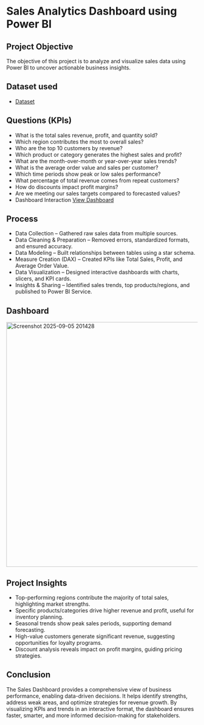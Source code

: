 # Sales Analytics Dashboard using Power BI
## Project Objective
The objective of this project is to analyze and visualize sales data using Power BI to uncover actionable business insights.
## Dataset used
- <a href="https://github.com/Bharati-M/Sales-Dashboard/blob/main/Sales%20and%20Profit%20Data.xlsx">Dataset</a>
## Questions (KPIs)
- What is the total sales revenue, profit, and quantity sold?
- Which region contributes the most to overall sales?
- Who are the top 10 customers by revenue?
- Which product or category generates the highest sales and profit?
- What are the month-over-month or year-over-year sales trends?
- What is the average order value and sales per customer?
- Which time periods show peak or low sales performance?
- What percentage of total revenue comes from repeat customers?
- How do discounts impact profit margins?
- Are we meeting our sales targets compared to forecasted values?
- Dashboard Interaction <a href="https://github.com/Bharati-M/Sales-Dashboard/blob/main/Screenshot%202025-09-05%20201428.png">View Dashboard</a>
## Process
- Data Collection – Gathered raw sales data from multiple sources.
- Data Cleaning & Preparation – Removed errors, standardized formats, and ensured accuracy.
- Data Modeling – Built relationships between tables using a star schema.
- Measure Creation (DAX) – Created KPIs like Total Sales, Profit, and Average Order Value.
- Data Visualization – Designed interactive dashboards with charts, slicers, and KPI cards.
- Insights & Sharing – Identified sales trends, top products/regions, and published to Power BI Service.
  
##  Dashboard
<img width="1153" height="644" alt="Screenshot 2025-09-05 201428" src="https://github.com/user-attachments/assets/26fbd78e-5ac7-4aaf-8677-83d8088e8491" />

## Project Insights
- Top-performing regions contribute the majority of total sales, highlighting market strengths.
- Specific products/categories drive higher revenue and profit, useful for inventory planning.
- Seasonal trends show peak sales periods, supporting demand forecasting.
- High-value customers generate significant revenue, suggesting opportunities for loyalty programs.
- Discount analysis reveals impact on profit margins, guiding pricing strategies.
  
## Conclusion
The Sales Dashboard provides a comprehensive view of business performance, enabling data-driven decisions. It helps identify strengths, address weak areas, and optimize strategies for revenue growth. By visualizing KPIs and trends in an interactive format, the dashboard ensures faster, smarter, and more informed decision-making for stakeholders.
